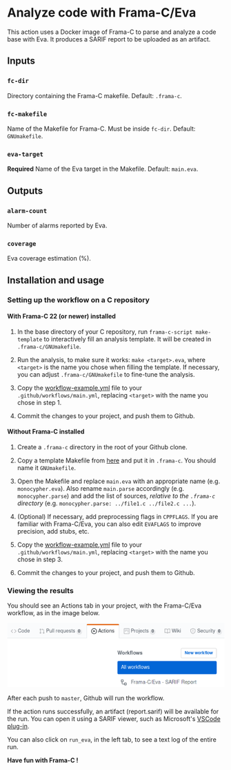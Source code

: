 # Analyze code with Frama-C/Eva

This action uses a Docker image of Frama-C to parse and analyze a code base
with Eva. It produces a SARIF report to be uploaded as an artifact.

## Inputs

### `fc-dir`

Directory containing the Frama-C makefile. Default: `.frama-c`.

### `fc-makefile`

Name of the Makefile for Frama-C. Must be inside `fc-dir`.
Default: `GNUmakefile`.

### `eva-target`

**Required** Name of the Eva target in the Makefile. Default: `main.eva`.

## Outputs

### `alarm-count`

Number of alarms reported by Eva.

### `coverage`

Eva coverage estimation (%).

## Installation and usage

### Setting up the workflow on a C repository

#### With Frama-C 22 (or newer) installed

1. In the base directory of your C repository, run
   `frama-c-script make-template` to interactively fill an analysis
   template. It will be created in `.frama-c/GNUmakefile`.

2. Run the analysis, to make sure it works: `make <target>.eva`,
   where `<target>` is the name you chose when filling the template.
   If necessary, you can adjust `.frama-c/GNUmakefile` to fine-tune the
   analysis.

3. Copy the [workflow-example.yml](workflow-example.yml) file to your
   `.github/workflows/main.yml`, replacing `<target>` with the name you chose
   in step 1.

4. Commit the changes to your project, and push them to Github.

#### Without Frama-C installed

1. Create a `.frama-c` directory in the root of your Github clone.

2. Copy a template Makefile from [here](https://git.frama-c.com/pub/frama-c/-/blob/master/share/analysis-scripts/template.mk) and put it in `.frama-c`.
   You should name it `GNUmakefile`.

3. Open the Makefile and replace `main.eva` with an appropriate name
   (e.g. `monocypher.eva`).
   Also rename `main.parse` accordingly (e.g. `monocypher.parse`) and
   add the list of sources, *relative to the `.frama-c` directory*
   (e.g. `monocypher.parse: ../file1.c ../file2.c ...`).

4. (Optional) If necessary, add preprocessing flags in `CPPFLAGS`.
   If you are familiar with Frama-C/Eva, you can also edit `EVAFLAGS` to
   improve precision, add stubs, etc.

5. Copy the [workflow-example.yml](workflow-example.yml) file to your
   `.github/workflows/main.yml`, replacing `<target>` with the name you chose
   in step 3.

6. Commit the changes to your project, and push them to Github.

### Viewing the results

You should see an Actions tab in your project, with the Frama-C/Eva workflow,
as in the image below.

![Actions tab and workflows](actions-tab.png)

After each push to `master`, Github will run the workflow.

If the action runs successfully, an artifact (report.sarif) will be available
for the run. You can open it using a SARIF viewer, such as Microsoft's
[VSCode plug-in](https://marketplace.visualstudio.com/items?itemName=MS-SarifVSCode.sarif-viewer).

You can also click on `run_eva`, in the left tab, to see a text log of the
entire run.

**Have fun with Frama-C !**
